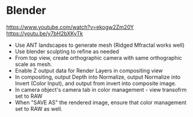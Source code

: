 # Blender
https://www.youtube.com/watch?v=ekogw2Zm20Y
https://youtu.be/y7bH2bXKyTk

- Use ANT landscapes to generate mesh (Ridged Mfractal works well)
- Use blender sculpting to refine as needed
- From top view, create orthographic camera with same orthographic scale as mesh.
- Enable Z output data for Render Layers in compositing view
- In compositing, output Depth into Normalize, output Normalize into Invert (Color Input), and output from invert into composite image.
- In camera object's camera tab in color management - view transofrm set to RAW
- When "SAVE AS" the rendered image, ensure that color management set to RAW as well.
